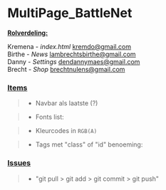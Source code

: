 # MultiPage_BattleNet


<u>**Rolverdeling:**</u> 

Kremena - _index.html_  kremdo@gmail.com  
Birthe  - _News_    lambrechtsbirthe@gmail.com  
Danny - _Settings_  dendannymaes@gmail.com  
Brecht - _Shop_  brechtnulens@gmail.com


### **<u>Items</u>**

>* Navbar als laatste (?)

>* Fonts list:

>* Kleurcodes in `RGB(A)`


>* Tags met "class" of "id" benoeming:



### **<u>Issues</u>**

> - "git pull > git add > git commit > git push"